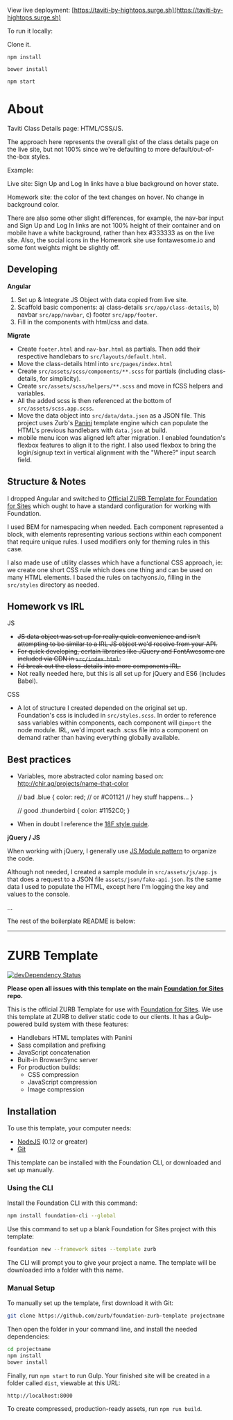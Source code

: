 View live deployment: [https://taviti-by-hightops.surge.sh](https://taviti-by-hightops.surge.sh)

To run it locally:

Clone it.

`npm install`

`bower install`

`npm start`


# About

Taviti Class Details page: HTML/CSS/JS.

The approach here represents the overall gist of the class details page on the live site, but not 100% since we're defaulting to more default/out-of-the-box styles.

Example:

Live site: Sign Up and Log In links have a blue background on hover state.

Homework site: the color of the text changes on hover. No change in background color.

There are also some other slight differences, for example, the nav-bar input and Sign Up and Log In links are not 100% height of their container and on mobile have a white background, rather than hex #333333 as on the live site. Also, the social icons in the Homework site use fontawesome.io and some font weights might be slightly off.

## Developing

**Angular**

1. Set up & Integrate JS Object with data copied from live site.  
2. Scaffold basic components: a) class-details `src/app/class-details`, b) navbar `src/app/navbar`, c) footer `src/app/footer`.
3. Fill in the components with html/css and data.

**Migrate**

* Create `footer.html` and `nav-bar.html` as partials. Then add their respective handlebars to `src/layouts/default.html`.
* Move the class-details html into `src/pages/index.html`
* Create `src/assets/scss/components/**.scss` for partials (including class-details, for simplicity).
* Create `src/assets/scss/helpers/**.scss` and move in fCSS helpers and variables.
* All the added scss is then referenced at the bottom of `src/assets/scss.app.scss`.
* Move the data object into `src/data/data.json` as a JSON file. This project uses Zurb's [Panini](https://github.com/zurb/panini) template engine which can populate the HTML's previous handlebars with `data.json` at build.
* mobile menu icon was aligned left after migration. I enabled foundation's flexbox features to align it to the right. I also used flexbox to bring the login/signup text in vertical alignment with the "Where?" input search field.

## Structure & Notes

I dropped Angular and switched to [Official ZURB Template for Foundation for Sites](https://github.com/zurb/foundation-zurb-template) which ought to have a standard configuration for working with Foundation.

I used BEM for namespacing when needed. Each component represented a block, with elements representing various sections within each component that require unique rules. I used modifiers only for theming rules in this case.

I also made use of utility classes which have a functional CSS approach, ie: we create one short CSS rule which does one thing and can be used on many HTML elements. I based the rules on tachyons.io, filling in the `src/styles` directory as needed.

## Homework vs IRL

JS

* ~~JS data object was set up for really quick convenience and isn't attempting to be similar to a IRL JS object we'd receive from your API.~~
* ~~For quick developing, certain libraries like JQuery and FontAwesome are included via CDN in `src/index.html`.~~
* ~~I'd break out the class-details into more components IRL.~~
* Not really needed here, but this is all set up for jQuery and ES6 (includes Babel).

CSS

* A lot of structure I created depended on the original set up. Foundation's css is included in `src/styles.scss`. In order to reference sass variables within components, each component will `@import` the node module. IRL, we'd import each .scss file into a component on demand rather than having everything globally available.

## Best practices

* Variables, more abstracted color naming based on: http://chir.ag/projects/name-that-color

	// bad
	.blue {
	  color: red; // or #C01121
	  // hey stuff happens...
	}

	// good
	.thunderbird {
	  color: #1152C0;
	}

* When in doubt I reference the [18F style guide](https://pages.18f.gov/frontend/#css).

**jQuery / JS**

When working with jQuery, I generally use [JS Module pattern](https://css-tricks.com/how-do-you-structure-javascript-the-module-pattern-edition/) to organize the code.

Although not needed, I created a sample module in `src/assets/js/app.js` that does a request to a JSON file `assets/json/fake-api.json`. Its the same data I used to populate the HTML, except here I'm logging the key and values to the console.

...

The rest of the boilerplate README is below:

---

# ZURB Template

[![devDependency Status](https://david-dm.org/zurb/foundation-zurb-template/dev-status.svg)](https://david-dm.org/zurb/foundation-zurb-template#info=devDependencies)

**Please open all issues with this template on the main [Foundation for Sites](https://github.com/zurb/foundation-sites/issues) repo.**

This is the official ZURB Template for use with [Foundation for Sites](http://foundation.zurb.com/sites). We use this template at ZURB to deliver static code to our clients. It has a Gulp-powered build system with these features:

- Handlebars HTML templates with Panini
- Sass compilation and prefixing
- JavaScript concatenation
- Built-in BrowserSync server
- For production builds:
  - CSS compression
  - JavaScript compression
  - Image compression

## Installation

To use this template, your computer needs:

- [NodeJS](https://nodejs.org/en/) (0.12 or greater)
- [Git](https://git-scm.com/)

This template can be installed with the Foundation CLI, or downloaded and set up manually.

### Using the CLI

Install the Foundation CLI with this command:

```bash
npm install foundation-cli --global
```

Use this command to set up a blank Foundation for Sites project with this template:

```bash
foundation new --framework sites --template zurb
```

The CLI will prompt you to give your project a name. The template will be downloaded into a folder with this name.

### Manual Setup

To manually set up the template, first download it with Git:

```bash
git clone https://github.com/zurb/foundation-zurb-template projectname
```

Then open the folder in your command line, and install the needed dependencies:

```bash
cd projectname
npm install
bower install
```

Finally, run `npm start` to run Gulp. Your finished site will be created in a folder called `dist`, viewable at this URL:

```
http://localhost:8000
```

To create compressed, production-ready assets, run `npm run build`.
